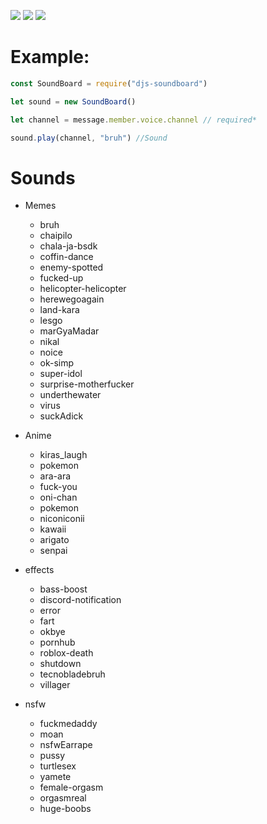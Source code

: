 <p ="center">
   <img src="https://img.shields.io/npm/dt/djs-soundboard?style=for-the-badge">
   <img src="https://img.shields.io/npm/v/djs-soundboard?style=for-the-badge">
   <a href = "https://discord.gg/7UQaVPBQka" > <img src="https://img.shields.io/badge/Server-Invite-brightgreen" href = "">
   </a>
</p>   

# Example: 
```js
const SoundBoard = require("djs-soundboard")

let sound = new SoundBoard()

let channel = message.member.voice.channel // required*

sound.play(channel, "bruh") //Sound
```

# Sounds
+ Memes
  - bruh
  - chaipilo
  - chala-ja-bsdk
  - coffin-dance
  - enemy-spotted
  - fucked-up
  - helicopter-helicopter
  - herewegoagain
  - land-kara
  - lesgo
  - marGyaMadar
  - nikal
  - noice
  - ok-simp
  - super-idol
  - surprise-motherfucker
  - underthewater
  - virus
  - suckAdick

+ Anime
  - kiras_laugh
  - pokemon
  - ara-ara
  - fuck-you
  - oni-chan
  - pokemon
  - niconiconii
  - kawaii
  - arigato
  - senpai
+ effects
  - bass-boost
  - discord-notification
  - error
  - fart
  - okbye
  - pornhub
  - roblox-death
  - shutdown
  - tecnobladebruh
  - villager
+ nsfw
  - fuckmedaddy
  - moan
  - nsfwEarrape
  - pussy
  - turtlesex
  - yamete
  - female-orgasm
  - orgasmreal
  - huge-boobs

